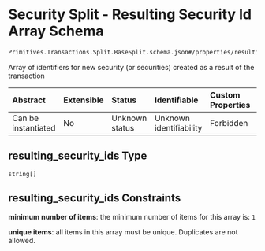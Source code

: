 # Security Split - Resulting Security Id Array Schema

```txt
Primitives.Transactions.Split.BaseSplit.schema.json#/properties/resulting_security_ids
```

Array of identifiers for new security (or securities) created as a result of the transaction

| Abstract            | Extensible | Status         | Identifiable            | Custom Properties | Additional Properties | Access Restrictions | Defined In                                                                                                        |
| :------------------ | :--------- | :------------- | :---------------------- | :---------------- | :-------------------- | :------------------ | :---------------------------------------------------------------------------------------------------------------- |
| Can be instantiated | No         | Unknown status | Unknown identifiability | Forbidden         | Allowed               | none                | [BaseSplit.schema.json*](../../schema/primitives/transactions/split/BaseSplit.schema.json "open original schema") |

## resulting_security_ids Type

`string[]`

## resulting_security_ids Constraints

**minimum number of items**: the minimum number of items for this array is: `1`

**unique items**: all items in this array must be unique. Duplicates are not allowed.
